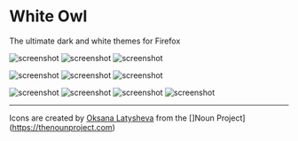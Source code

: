 # White Owl

The ultimate dark and white themes for Firefox

![screenshot](https://i.imgur.com/DxEN25M.png)
![screenshot](https://i.imgur.com/c8vGOZ5.png)
![screenshot](https://i.imgur.com/5x5SOmN.jpg)

![screenshot](https://i.imgur.com/zy3ScFh.png)
![screenshot](https://i.imgur.com/5iyd3Tg.png)
![screenshot](https://i.imgur.com/lH2A33s.png)

![screenshot](https://i.imgur.com/EP4VYye.png)
![screenshot](https://i.imgur.com/eYDHaKX.png)
![screenshot](https://i.imgur.com/sQOEX4J.png)
![screenshot](https://i.imgur.com/3eh5UmS.png)

---
Icons are created by [Oksana Latysheva](https://thenounproject.com/latyshevaoksana/uploads/?i=759872) from the []Noun Project](https://thenounproject.com)
